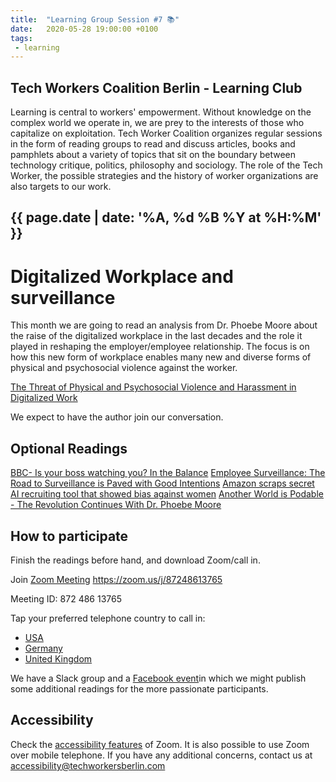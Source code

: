 ```yaml
---
title:  "Learning Group Session #7 📚"
date:   2020-05-28 19:00:00 +0100
tags:
 - learning
---
```


## Tech Workers Coalition Berlin - Learning Club
Learning is central to workers' empowerment. Without knowledge on the complex world we operate in, we are prey to the interests of those who capitalize on exploitation. Tech Worker Coalition organizes regular sessions in the form of reading groups to read and discuss articles, books and pamphlets about a variety of topics that sit on the boundary between technology critique, politics, philosophy and sociology. The role of the Tech Worker, the possible strategies and the history of worker organizations are also targets to our work.

## {{ page.date | date: '%A, %d %B %Y at %H:%M' }}

# Digitalized Workplace and surveillance

This month we are going to read an analysis from Dr. Phoebe Moore about the raise of the digitalized workplace in the last decades and the role it played in reshaping the employer/employee relationship. The focus is on how this new form of workplace enables many new and diverse forms of physical and psychosocial violence against the worker.

[The Threat of Physical and Psychosocial Violence and Harassment in Digitalized Work](http://www.ilo.org/wcmsp5/groups/public/---ed_dialogue/---actrav/documents/publication/wcms_617062.pdf)

We expect to have the author join our conversation.

## Optional Readings

[BBC- Is your boss watching you? In the Balance](https://www.bbc.co.uk/programmes/w3csy9v4)
[Employee Surveillance: The Road to Surveillance is Paved with Good Intentions](https://ssrn.com/abstract=3234382)
[Amazon scraps secret AI recruiting tool that showed bias against women](https://www.reuters.com/article/us-amazon-com-jobs-automation-insight/amazon-scraps-secret-ai-recruiting-tool-that-showed-bias-against-women-idUSKCN1MK08G)
[Another World is Podable - The Revolution Continues With Dr. Phoebe Moore](https://anchor.fm/peter-bloom/episodes/Episode-14-The-Revolution-Continues-With-Dr--Phoebe-Moore-edhfqv)

## How to participate

Finish the readings before hand, and download Zoom/call in.

Join [Zoom Meeting](https://zoom.us/j/87248613765) https://zoom.us/j/87248613765

Meeting ID: 872 486 13765

Tap your preferred telephone country to call in:
  - <a href="tel:+12532158782,,87248613765#">USA</a>
  - <a href="tel:+496950502596,,87248613765#">Germany</a>
  - <a href="tel:+442080806592,,87248613765#">United Kingdom</a>




We have a Slack group and a [Facebook event](https://www.facebook.com/events/1095302654147380/)in which we might publish some additional readings for the more passionate participants.

## Accessibility

Check the [accessibility features](https://zoom.us/accessibility) of Zoom. It is also possible to use Zoom over mobile telephone. If you have any additional concerns, contact us at accessibility@techworkersberlin.com
